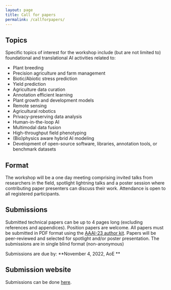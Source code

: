 ```yaml
---
layout: page
title: Call for papers
permalink: /callforpapers/
---
```

## Topics
Specific topics of interest for the workshop include (but are not limited to) foundational and translational AI activities related to: 
- Plant breeding
- Precision agriculture and farm management
- Biotic/Abiotic stress prediction
- Yield prediction
- Agriculture data curation
- Annotation efficient learning
- Plant growth and development models
- Remote sensing
- Agricultural robotics
- Privacy-preserving data analysis
- Human-in-the-loop AI
- Multimodal data fusion
- High-throughput field phenotyping
- (Bio)physics aware hybrid AI modeling
- Development of open-source software, libraries, annotation tools, or benchmark datasets

## Format
The workshop will be a one day meeting comprising invited talks from researchers in the field, spotlight lightning talks and a poster session where contributing paper presenters can discuss their work. Attendance is open to all registered participants.

## Submissions
Submitted technical papers can be up to 4 pages long (excluding references and appendices). Position papers are welcome. All papers must be submitted in PDF format using the [AAAI-23 author kit](https://aaai.org/Conferences/AAAI-23/submission-guidelines/). Papers will be peer-reviewed and selected for spotlight and/or poster presentation. The submissions are in single blind format (non-anonymous)   

Submissions are due by: **November 4, 2022, AoE **

## Submission website
Submissions can be done [here]().
